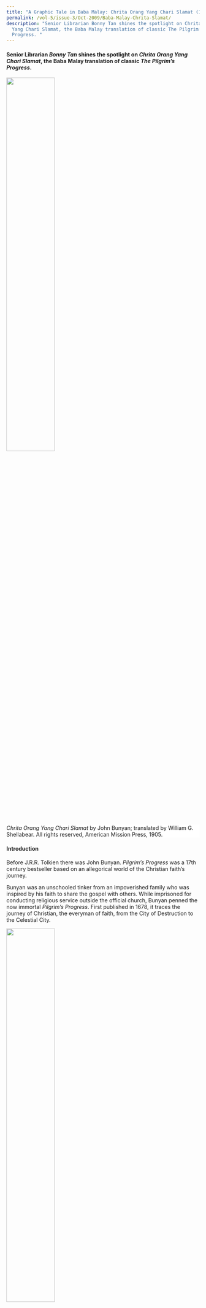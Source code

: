 ```yaml
---
title: "A Graphic Tale in Baba Malay: Chrita Orang Yang Chari Slamat (1905)"
permalink: /vol-5/issue-3/Oct-2009/Baba-Malay-Chrita-Slamat/
description: "Senior Librarian Bonny Tan shines the spotlight on Chrita Orang
  Yang Chari Slamat, the Baba Malay translation of classic The Pilgrim’s
  Progress. "
---
```

#### Senior Librarian _Bonny Tan_ shines the spotlight on _Chrita Orang Yang Chari Slamat_, the Baba Malay translation of classic _The Pilgrim’s Progress_.

<img style="width:50%;" src="/images/Vol%205%20Issue%203/BabaMalay/Chrita%20Orang%20book%20cover.jpg">
 <div style="background-color: white;"><i>Chrita Orang Yang Chari Slamat</i> by John Bunyan; translated by William G. Shellabear. All rights reserved, American Mission Press, 1905.</div>
 
#### **Introduction**

Before J.R.R. Tolkien there was John Bunyan. *Pilgrim’s Progress* was a 17th century bestseller based on an allegorical world of the Christian faith’s journey.

Bunyan was an unschooled tinker from an impoverished family who was inspired by his faith to share the gospel with others. While imprisoned for conducting religious service outside the official church, Bunyan penned the now immortal *Pilgrim’s Progress*. First published in 1678, it traces the journey of Christian, the everyman of faith, from the City of Destruction to the Celestial City.

<img style="width:50%;" src="/images/Vol%205%20Issue%203/BabaMalay/Christian%20leaves%20his%20home1.jpg">
 <div style="background-color: white;">Christian leaves his home.<i>  Image reproduced from Bunyan, J. (1905).Chrita orang yang chari slamat. All rights reserved, American Mission Press, 1905.</i></div>

Caricatures representing spiritual encounters and transformation, culled from Biblical parables and various scriptural references, show that the adventure could very well have been Bunyan’s own spiritual autobiography. Bunyan conveyed the convert’s life of faith so simply yet vividly through the allegorical sojourn that it soon became a bestseller in England. It was then carried beyond the English shore by missionaries who fanned out to the outposts of the colonised world.

The book has been translated into more than 200 languages, was never out-ofprint and remains one of the most widely read today.

Almost 250 years since its first publication, another passionate Christian in Malaya translated this classic into Baba Malay. He was none other than soldier, scholar and missionary William Shellabear.

#### **Malay Translations**

<div style="background-colour: #fdf5e6; padding: 20px; margin: 20px; background:#fdf5e6">“It would be difficult to name an English classic which would seem less likely to appeal to the frankly hedonistic Malays than Bunyan’s <i>Pilgrim’s Progress</i>. Yet there are three translations of this book in the Malay language”.[^1] </div>

The story of the Pilgrim was already much alive among the local community at the turn of the 20th century. For instance, in the 1880s, readings from *Pilgrim’s Progress* in Chinese were conducted at the Prinsep Street Church for Straits Chinese, accompanied by singing in English and Malay concerning the life and works of Bunyan and illustrated using magic-lantern slides.[^2] Characters such as Worldly Wiseman and Hopeful were thus part of the Christian vocabulary among the Straits Chinese prior to the publication of the story in Baba Malay.

In the Malay Archipelago, the tale had had several translations and versions. One of the earliest translations was done in Jawi some time in the 1880s; it was then followed by a Dutch romanised Malay version. In the Malay Peninsula, Benjamin Keasberry, a missionary serving under the London Missionary Society and father of Malaya’s early printing press, brought out one of the first Malay versions.

Shellabear’s translation however was unique in the Malay Peninsula as it was in Baba Malay and published especially for the Straits Chinese community. Shellabear makes reference to one of these earlier publications and his reasons for publishing a version for the Straits Chinese in the introduction to his book:

*“Ada brapa puloh tahun dhulu satu tuan yang pandai skali sudah pindahkan ini chrita dalam bhasa orang Mlayu: ttapi sbab dia pakai perkata’an yang dalam-dalam, terlampon susah orang China peranakan mngerti, dan sbab itu kita bharu pindahkan ini chrita dalam bhasa Mlayu peranakan, spaya smoa orang China dan nonya-nonya yang chakap Mlayu boleh mngerti baik baik.”*

(“Several decades ago, an intelligent gentleman translated this tale to Malay. However, as he used complex terms, the Chinese Peranakans found it difficult to understand. Because of this, we have translated this tale into Peranakan Malay so all Chinese and their women folk who speak Malay will be able to better understand it.”)

Slightly more than a decade after Keasberry passed away, Shellabear came to Singapore in 1887, not as a missionary but as a military man in the British Royal Engineers, assigned to build Singapore’s defence. He fell in love with the Malay soldiers under his command and sought to take the gospel story to them. Thus his passion turned him to translating religious works into Malay and, conversely, translating Malay classical mythology into English. Leaving the military, he joined the Methodist Missions and established the Methodist Mission Press in Singapore which brought out various publications in Malay along with invaluable language tools such as English-Malay dictionaries and grammars, still highly regarded even today.

The Press and his translation work took much of his time, but Shellabear had to return to England in 1894 on account of his wife Fanny’s ill-health. She unfortunately passed away and Shellabear returned to Singapore and later married Emma Ferris in 1897, an active Methodist missionary whose work had crossed paths with his. By 1904, the Shellabears’ base for missionary work had moved to Malacca, the heartland of the Straits Chinese. It was here that Shellabear would translate *Pilgrim’s Progress*.

#### **The Use of Baba Malay**

Shellabear had already made the acquaintance of the unique hybrid community of Chinese in Singapore, many of whom traced their genealogy to the Malaccan Straits Chinese. This included prominent community member, Tan Keong Keng, who was one of the early Straits Chinese to adopt the thoroughly Western idea of having his daughters educated.[^3] Thus he persuaded the Shellabears to establish a school for girls in Malacca. Tan’s home at Heeren Street in Malacca was given to Emma Shellabear and Ada Pugh to start the institution — a task most suited to Shellabear’s wife Emma who had already been active in the Methodist girls’ school in Singapore.

<img style="width:80%;" src="/images/Vol%205%20Issue%203/BabaMalay/Interpreter's%20house.jpg">
 <div style="background-color: white;">Interpreter’s home. <i>Image reproduced from Bunyan, J. (1905). Chrita orang yang chari slamat, p. 33. All rights reserved, American Mission Press, 1905.</i></div>

Meanwhile, Tan sent his only son, Tan Cheng Poh, to Shellabear to learn how to type and practise English. With little to translate to English, Emma considered having him translate a children’s version of *Pilgrim’s Progress* into Baba Malay instead. The exercise was Shellabear’s first introduction to Baba Malay and he became fascinated with its “distinct dialect of Malay, with very definite idioms and rules of its own.”[^4] Another Baba, Chin Cheng Yong, was recruited to help in verifying the accuracy of the translation; but little is known of him.

In translating *Pilgrim’s Progress*, Shellabear kept close to the original text, including scriptural references which Bunyan had noted. He was careful to keep his translated language simple and clear: “Skali-kali kita t’ada pakai perkata’an yang dalam-dalam atau yang orang susah mngerti, mlainkan dalami agama punya perkara ada juga sdikit perkata’an yang orang t’ada pakai s-hari-hari…” (“Thus we have refrained from using complex terms or those people find too difficult to understand, except for that pertaining to religious terms which may not be frequently used by most…”)

Particularly challenging were the translations of the book’s place names as many are abstract terms with peculiar Christian connotations. Shellabear had used an older Malay edition of the story, lithographed in Munshi Abdullah’s Jawi script, to help determine the translations of the various characters.[^5] Thus most of the terms were translated into more formal Malay terms or, if not, were taken directly from the English or Christian terms. For example, Christian’s name is literally translated as “Kristian”, while “Beulah Land” is transcribed as “Tanah Biulah”. The title of the book *Pilgrim’s Progress* has cleverly been simplified to *Orang Yang Chari Slamat* (“One who seeks salvation”), although this title could have been Keasberry’s original translation or that of the earlier versions in Malay. [^6] To assist his readers in grasping the meanings of these terms, the appendix lists all the given place names and personal names with both Baba Malay and English translations along with page references. This is followed by a glossary of terms with both a Peranakan explanation and an English translation. Some terms include definitions according to Malay terms. For example, “gombala” is explained in Malay as “gumol” or “wrestle”.

More interestingly, Shellabear expressed the need to include in the glossary English terms because he expected many of his readers to be proficient in English: “Lagi pun dalam ini chrita ada banyak nama orang dan nama tmpat yang kita sudah kumpolkan, dan sudah taroh Inggris-nya yang John Bunyan sudah pakai, spaya orang yang tahu bhasa Inggris boleh bandingkan dan boleh mngerti lagi baik…” (“Also, in this tale, many personal pronouns and place names we have compiled with English terms that John Bunyan himself used so those who understand English can compare and better understand…”).

However, the grammar of the text conveys some of the unique nuances inherent in Baba Malay, mainly influenced by Hokkien linguistic constructs. For example, this sentence found in the introduction is full of the idiomatic phrases peculiar to Baba Malay: “Ttapi John Bunyan ta’mau ikut itu ong ke kau punya smbahyang, dan sbab itu bila dia ajar dalam dia punya greja dia kna tangkap, dan dia kna tutop dalam jel…”.[^7] (“However, John Bunyan did not want to follow the religious practices of the official church and so, when he taught at his own religious gathering he was caught and placed in jail…”). “Punya”, a Malay term meaning “to own” is used instead as the Hokkien possessive particle “e”, a common construct found in Baba Malay, is unknown in vernacular Malay. In the same vein, “kena” is also used to convey passive past – “dia kena tangkap”. “Ong ke kau” is a Hokkien idiomatic term which Shellabear explained in the previous sentence as “Kompani punya greja” (The company’s church). “Jel” is also a transliteration from the English “jail”. Thus, as is typical of the Baba language, the text has a mix of Malay, Hokkien and English terms.

However, it is only in the introduction to the text that Shellabear remains true to Baba Malay. In the translation of the story, a more proper though low Malay is applied. Thus, although key terms such as “punya” are consistently applied, other typical terms such as “gua” for the personal pronoun “I” and “lu” for “you” are not used. Instead, Shellabear applies the Malay terms “sahya” (“saya” or “I”) and “angkau” (“engkau” or “you”).[^8] That Shellabear retained the more “proper” Malay expressions and terms in the translation may mean that he wanted a wider audience for the book and showed his higher regard for the use of standard Malay.

#### **Illustrations of the Straits Chinese**

T. W. Cherry had taken over from Shellabear in the running of the Methodist printing press in Singapore. In mid-1904, C. W. Bradley, a young illustrator, had been sent by the American Methodist Missions to assist Cherry in the work of the printing press. Unfortunately, Bradley proved inadequate in printing duties as his only experience had been as a cartoonist for a newspaper. As the Missions had to pay for his passage home, he was sent to Shellabear in Malacca to illustrate *Pilgrim’s Progress* to make it worth their money.[^9] The result was 24 fine line drawings that detail the life of the Chinese in the Straits Settlements at the turn of the 20th century.

In the introduction, Shellabear praised Bradley for his accurate depiction of the local people and scenery: “…dia sudah tulis btul sperti rupa orang dan rumah-rumah dan pokok-pokok yang kita tengok sini s-hari-hari…(see below)” (“…he has made realistic drawings of people, homes and trees that we see daily...”)

<img style="width:80%;" src="/images/Vol%205%20Issue%203/BabaMalay/Chrita.jpg">
 <div style="background-color: white;">Lord Worldly-wise wants to educate Christian. <i>Image reproduced from Bunyan, J. (1905). Chrita orang yang chari slamat, p. 17. All rights reserved, American Mission Press, 1905,</i></div>

Indeed, the background scenes in the illustrations include coconut trees and banana clumps typically found in tropical Malaya. The familiar facades of the Malayan shop house and its interiors are also sketched. However, it is noteworthy that Si Kristian (Christian) is depicted as a typical Qing Chinese, complete with queue and Chinese clogs. However, when he encounters Tuan Pandai-chari-dunia (Mr Worldly-wise), the wealthy man rides a modern horse-drawn carriage driven by what appears to be young barefoot Malays wearing Turkish hats. The wealthy Chinese dons a mix of oriental and modern Western clothes topped with an English hat. Interestingly, Si Kristian acquires these Western trappings — a top hat and shoes — soon after his burden of sin falls away at the foot of the cross. It is uncertain if the Western costumes represent the Baba dress at the turn of the century since many of the drawings seem mainly of generic Chinese that had come to Malaya. Nonyas in kebayas and Babas of yore in their hybridised costumes are not really reflected in Bradley’s illustrations.

<img style="width:80%;" src="/images/Vol%205%20Issue%203/BabaMalay/His%20Burden%20.jpg">
 <div style="background-color: white;">His burden fell away at the cross.<i> Image reproduced from Bunyan, J. (1905). Chrita orang yang chari slamat, p. 47. All rights reserved, American Mission Press, 1905.</i></div>

At Pasar Sia Sia (Vanity Fair), a detailed scene of the local Chinese congregating at a marketplace, shows a vignette of the 20th century Malayan Chinese community in its complex social world. Many were likely part of the influx of immigrants who had journeyed from China since the 1880s. In fact, Singapore’s Chinese population had almost doubled its numbers from 87,0000 in 1881 to 164,0000 by the 1900s.[^10]

<img style="width:80%;" src="/images/Vol%205%20Issue%203/BabaMalay/Vanity%20Fair%20.jpg">
 <div style="background-color: white;">Vanity Fair.<i> Image reproduced from Bunyan, J. (1905). Chrita orang yang chari slamat, p. 125. All rights reserved, American Mission Press, 1905.</i></div>

On the extreme right of the picture is a tea house located in a typical Straits Chinese house. Beside it, a letter writer reads a letter while a crowd of patrons await his services. Scenes from the wet market show vegetables sold on the dirt floor while chicks roam at the feet of men having their hair cleaned off lice, all showing Bradley’s keen eye for detail. At the foot of a *wayang* performance are food stalls where Chinese men eat while squatting on their chairs. Among the sea of fair-skinned men are a few Malays and turbaned Indians.

The shop houses with tiled sloping roofs, wooden shutters and animal figures in plaster below the windows are those found in the Straits Settlements. Other drawings give details of the interiors of Chinese mansions and, in contrast, the humble home of Si Kristian. They do not necessarily show the Malayan features or cosmopolitan designs which now have become associated with Peranakans. In fact, much of the interiors are of Chinese taste. Nevertheless, the graphic details of Bradley’s illustrations are invaluable for the study of the social lives of the local Chinese in the early 20th century.

#### **Shellabear’s Celestial City**

The publication was released in November 1905 and, by 1913, Shellabear had published the New Testament — *Kitab Perjanjian Bahru* — in Baba Malay, along with an article on Baba Malay in the *Journal of the Malayan Branch of the Royal Asiatic Society*. Although he remained a premier scholar of Malay text and focused mainly on publishing in Malay, these Baba publications testify to Shellabear’s versatility and interest in the wider local community.

By 1917, however, translation work and ministry took its toll on Shellabear and he returned to the United States on furlough. Even though he attempted a return to the East, health and internal politics lead him to retire from missionary work by 1919. Yet he never left his love for the Malays and Malay works, mastering Arabic later in life and then teaching and writing about the Malays while at the School of Missions at Drew University.

The story does not end here. In 1955, eight years after Shellabear’s death, his son-in-law R. A. Blasdell continued the family tradition and published a higher Malay version of *Pilgrim’s Progress* as *Cherita Darihal Orang Yang Menchari Selamat* (1955) (“*The story of one seeking salvation*”).

Chrita Orang Yang Chari Slamat is part of the Rare Book Collection in the National Library Singapore. It has been digitised and can be found online at <a href="[BookSG](https://eresources.nlb.gov.sg/printheritage/detail/152ef51f-0ad6-4647-ba6c-d4d207373799.aspx)">BookSG</a> or at the Lee Kong Chian Reference Library on microfilm NL8790.

***The author wishes to acknowledge the invaluable help of Dr Robert Hunt who pointed to details of Shellabear’s life and publications and provided access to unpublished materials***.

<br>
<div style="background-color: white;">
<br/>
<img src="/images/vol-9-issue-3/In%20Cookery%20We%20Trust/Bonny_Tan.png" style="width: 100px; height: 100px;"/>
<center><b>Bonny Tan</b><br>Senior Librarian<br> Lee Kong Chian Reference Library<br> National Library</center></div>

#### **REFERENCES**

Anak Singapura, “[Notes of the Day](http://eresources.nlb.gov.sg/newspapers/Digitised/Article/straitstimes19341212-1.2.38),” _Straits Times_, 12 December 1934, 10. (From NewspaperSG)

C. M. Turnbull, _[A History of Singapore, 1819–1988](https://eservice.nlb.gov.sg/item_holding.aspx?bid=5178825)_ (Singapore: Oxford Press, 1989). (Call no. RSING 959.57 TUR)

John Bunyan, _[Chrita Orang Yang Chari Slamat](https://eresources.nlb.gov.sg/printheritage/detail/152ef51f-0ad6-4647-ba6c-d4d207373799.aspx)_ (Singapore: American Mission Press, 1905). (From BookSG; call no. Malay RRARE 823.4 BUN; microfilm NL8790)

Robert Hunt, “The Life of William Shellabear,” _Journal of the Malayan Branch of the Royal Asiatic Society_ 66, no. 2 (1993), 37–72. Retrieved from JSTOR via NLB’s [eResources](http://eresources.nlb.gov.sg/) website.

Robert Hunt, _[William Shellabear: A Biography](https://eservice.nlb.gov.sg/item_holding.aspx?bid=7855335)_  (Kuala Lumpur: University of Malaya Press, 1996). (Call no. RSING 266.0095957 HUN)

 “[Untitled](http://eresources.nlb.gov.sg/newspapers/Digitised/Article/straitstimes18870711-1.2.16),” _Straits Times_, 11 July 1887, 2. (From NewspaperSG)

W. G. Shellabear, “Baba Malay: An Introduction to the Language of the Straits-Born Chinese,” _Journal of the Straits Branch of the Royal Asiatic Society_ no. 65 (December 1913), 49–63. Retrieved from JSTOR via NLB’s [eResources](http://eresources.nlb.gov.sg/) website.

W. G. Shellabear, _The Life of the Reverend W. G. Shellabear, DD_, ed. and annotated Robert Hunt. (Unpublished)

#### **NOTES**
       
[^1]: Singapura, “[Notes of the Day](http://eresources.nlb.gov.sg/newspapers/Digitised/Article/straitstimes19341212-1.2.38).”

[^2]: “[Untitled](http://eresources.nlb.gov.sg/newspapers/Digitised/Article/straitstimes18870711-1.2.16).”  

[^3]: Song, p. 529

[^4]: Shellabear, _Reverend W. G. Shellabear,_ 37.

[^5]: Shellabear, _Reverend W. G. Shellabear,_ 37.

[^6]: I was unable to find the translation by Keasberry or the earlier Javanese translations.

[^7]: Shellabear, introduction; Bunyan, _[Chrita Orang Yang Chari Slamat](https://eresources.nlb.gov.sg/printheritage/detail/152ef51f-0ad6-4647-ba6c-d4d207373799.aspx)_.

[^8]: Shellabear was well aware of the use of these Hokkien terms and actually explained the different usage in both Baba Malay and vernacular Malay in his article Shellabear, “Baba Malay.”

[^9]: Shellabear, _Reverend W. G. Shellabear,_ 37.

[^10]: Turnbull, _[History of Singapore](https://eservice.nlb.gov.sg/item_holding.aspx?bid=5178825)_, 95.